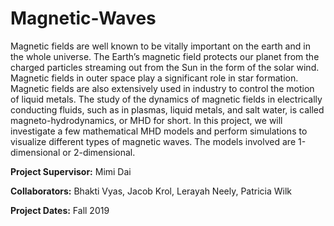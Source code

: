 # Magnetic-Waves

Magnetic fields are well known to be vitally important on the earth and in the whole universe. The Earth’s magnetic field protects our planet from the charged particles streaming out from the Sun in the form of the solar wind. Magnetic fields in outer space play a significant role in star formation. Magnetic fields are also extensively used in industry to control the motion of liquid metals. The study of the dynamics of magnetic fields in electrically conducting fluids, such as in plasmas, liquid metals, and salt water, is called magneto-hydrodynamics, or MHD for short. In this project, we will investigate a few mathematical MHD models and perform simulations to visualize different types of magnetic waves. The models involved are 1-dimensional or 2-dimensional.

**Project Supervisor:** Mimi Dai

**Collaborators:** Bhakti Vyas, Jacob Krol, Lerayah Neely, Patricia Wilk

**Project Dates:** Fall 2019
